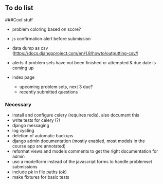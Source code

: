 ## To do list

###Cool stuff
* problem coloring based on score?
* js confirmation alert before submission
* data dump as csv (https://docs.djangoproject.com/en/1.8/howto/outputting-csv/)
* alerts if problem sets have not been finished or attempted & due date is coming up

* index page 
  * upcoming problem sets, next 3 due?
  * recently submitted questions


### Necessary
  * install and configure celery (requires redis). also document this
  * write tests for celery (?)
  * django messaging
  * log cycling
  * deletion of automatic backups
  * django admin documentation (mostly enabled, most models in the course app are annotated)
  * reformat views and models comments to get the right documentation for admin
  * use a modelform instead of the javascript forms to handle problemset submissions
  * include pk in file paths (ok)
  * make fixtures for basic tests
  